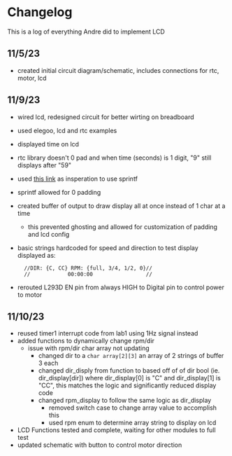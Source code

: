 # Changelog

This is a log of everything Andre did to implement LCD

## 11/5/23

- created initial circuit diagram/schematic, includes connections for rtc, motor, lcd
  
## 11/9/23

- wired lcd, redesigned circuit for better wirting on breadboard
- used elegoo, lcd and rtc examples
- displayed time on lcd
- rtc library doesn't 0 pad and when time (seconds) is 1 digit, "9" still displays after "59"
- used [this link](https://www.baldengineer.com/arduino-lcd-display-tips.html) as insperation to use sprintf
- sprintf allowed for 0 padding
- created buffer of output to draw display all at once instead of 1 char at a time
  - this prevented ghosting and allowed for customization of padding and lcd config
- basic strings hardcoded for speed and direction to test display
displayed as:

        //DIR: {C, CC} RPM: {full, 3/4, 1/2, 0}//
        //            00:00:00                 //            

- rerouted L293D EN pin from always HIGH to Digital pin to control power to motor

## 11/10/23

- reused timer1 interrupt code from lab1 using 1Hz signal instead
- added functions to dynamically change rpm/dir
  - issue with rpm/dir char array not updating
    - changed dir to a `char array[2][3]` an array of 2 strings of buffer 3 each
    - changed dir_disply from function to based off of of dir bool (ie.  dir_display[dir]) where dir_display[0] is "C" and dir_display[1] is "CC", this matches the logic and significantly reduced display code
    - changed rpm_display to follow the same logic as dir_display
      - removed switch case to change array value to accomplish this
      - used rpm enum to determine array string to display on lcd
- LCD Functions tested and complete, waiting for other modules to full test
- updated schematic with button to control motor direction
